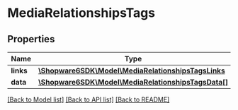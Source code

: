 # MediaRelationshipsTags

## Properties
Name | Type | Description | Notes
------------ | ------------- | ------------- | -------------
**links** | [**\Shopware6SDK\Model\MediaRelationshipsTagsLinks**](MediaRelationshipsTagsLinks.md) |  | [optional] 
**data** | [**\Shopware6SDK\Model\MediaRelationshipsTagsData[]**](MediaRelationshipsTagsData.md) |  | [optional] 

[[Back to Model list]](../../README.md#documentation-for-models) [[Back to API list]](../../README.md#documentation-for-api-endpoints) [[Back to README]](../../README.md)

